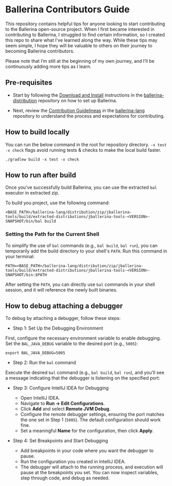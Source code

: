 # Ballerina Contributors Guide

This repository contains helpful tips for anyone looking to start contributing to the Ballerina open-source project. When I first became interested in contributing to Ballerina, I struggled to find certain information, so I created this repo to share what I’ve learned along the way. While these tips may seem simple, I hope they will be valuable to others on their journey to becoming Ballerina contributors.

Please note that I’m still at the beginning of my own journey, and I’ll be continuously adding more tips as I learn.

## Pre-requisites

- Start by following the [Download and Install](https://github.com/ballerina-platform/ballerina-distribution?tab=readme-ov-file#download-and-install) instructions in the [ballerina-distribution](https://github.com/ballerina-platform/ballerina-distribution) repository on how to set up Ballerina.

- Next, review the [Contribution Guidelineas](https://github.com/ballerina-platform/ballerina-lang/blob/master/CONTRIBUTING.md) in the [ballerina-lang](https://github.com/ballerina-platform/ballerina-lang) repository to understand the process and expectations for contributing.

## How to build locally

You can run the below command in the root for repository directory. `-x test -x check` flags avoid running tests & checks to make the local build faster.

```shell
./gradlew build -x test -x check
```

## How to run after build

Once you've successfully build Ballerina, you can use the extracted `bal` executor in extracted zip.

To build you project, use the following command:

```shell
<BASE_PATH>/ballerina-lang/distribution/zip/jballerina-tools/build/extracted-distributions/jballerina-tools-<VERSION>-SNAPSHOT/bin/bal build
```

### Setting the Path for the Current Shell

To simplify the use of `bal` commands (e.g., `bal build`, `bal run`), you can temporarily add the build directory to your shell's `PATH`. Run this command in your terminal:

```shell
PATH=<BASE_PATH>/ballerina-lang/distribution/zip/jballerina-tools/build/extracted-distributions/jballerina-tools-<VERSION>-SNAPSHOT/bin:$PATH
```

After setting the `PATH`, you can directly use `bal` commands in your shell session, and it will reference the newly built binaries.

## How to debug attaching a debugger

To debug by attaching a debugger, follow these steps:

- Step 1: Set Up the Debugging Environment

First, configure the necessary environment variable to enable debugging. Set the `BAL_JAVA_DEBUG` variable to the desired port (e.g., `5005`):

```shell
export BAL_JAVA_DEBUG=5005
```

- Step 2: Run the `bal` command 

Execute the desired `bal` command (e.g., `bal build`, `bal run`), and you'll see a message indicating that the debugger is listening on the specified port:

- Step 3: Configure IntelliJ IDEA for Debugging
    
    - Open IntelliJ IDEA.
    - Navigate to **Run -> Edit Configurations**.
    - Click **Add** and select **Remote JVM Debug**.
    - Configure the remote debugger settings, ensuring the port matches the one set in Step 1 (`5005`). The default configuration should work fine.
    - Set a meaningful **Name** for the configuration, then click **Apply**.

- Step 4: Set Breakpoints and Start Debugging 

    - Add breakpoints in your code where you want the debugger to pause.
    - Run the configuration you created in IntelliJ IDEA.
    - The debugger will attach to the running process, and execution will pause at the breakpoints you set. You can now inspect variables, step through code, and debug as needed.
